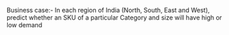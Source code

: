 Business case:- In each region of India (North, South, East and West), predict whether an SKU of a particular Category and size will have high or low demand